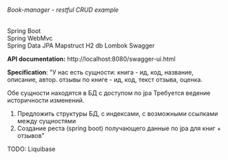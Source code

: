 ###### Book-manager - restful CRUD example

Spring Boot  
Spring WebMvc  
Spring Data JPA
Mapstruct
H2 db
Lombok
Swagger

****API documentation:****
http://localhost:8080/swagger-ui.html

**Specification**:
"У нас есть сущности:
книга - ид, код, название, описание, автор.
отзывы по книге - ид, код, текст отзыва, оценка.

Обе сущности находятся в БД с доступом по jpa
Требуется ведение историчности изменений.
1. Предложить структуры БД, с индексами, с возможными ссылками между сущностями
2. Создание  реста (spring boot) получающего данные по jpa для книг + отзывов"

TODO:
Liquibase
